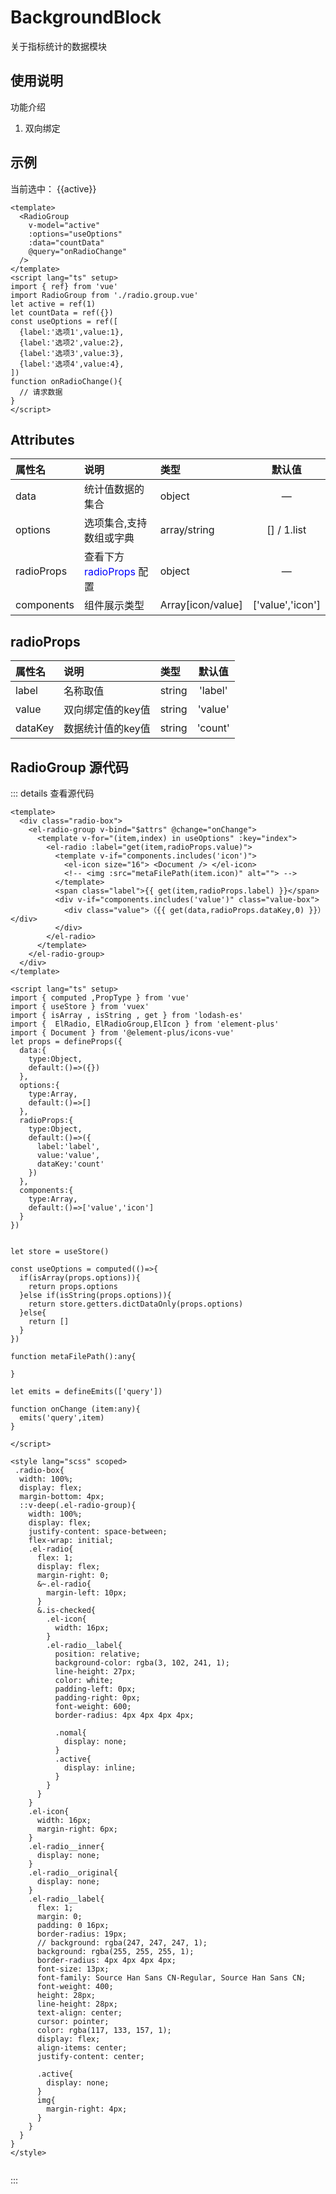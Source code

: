 

<script setup>
import { ref} from 'vue'
import Block1 from '../../src/template/model/block/block-1.vue'

let data = ref([
  
])
</script>
# BackgroundBlock
关于指标统计的数据模块
## 使用说明
功能介绍

1. 双向绑定

## 示例

当前选中： {{active}}

<Block1 />



``` vue
<template>
  <RadioGroup
    v-model="active"
    :options="useOptions"
    :data="countData"
    @query="onRadioChange"
  />
</template>
<script lang="ts" setup>
import { ref} from 'vue'
import RadioGroup from './radio.group.vue'
let active = ref(1)
let countData = ref({})
const useOptions = ref([
  {label:'选项1',value:1},
  {label:'选项2',value:2},
  {label:'选项3',value:3},
  {label:'选项4',value:4},
])
function onRadioChange(){
  // 请求数据
}
</script>
```
## Attributes

| 属性名      | 说明        |  类型         |  默认值       | 
| :---        | :---   |   :---  |:----: |
| data   | 统计值数据的集合        | object      |—  |
| options   | 选项集合,支持数组或字典        | array/string      | []  /  1.list  |
| radioProps   | 查看下方  <span style="color:blue;">radioProps</span>  配置        | object      | —  |
| components   | 组件展示类型   | Array[icon/value]      | ['value','icon']  |

## radioProps

| 属性名      | 说明        |  类型         |  默认值       | 
| :---        | :---   |   :---  |:----: |
| label   | 名称取值       | string   |	'label' |
| value   | 双向绑定值的key值       | string   |	'value' |
| dataKey   | 数据统计值的key值       | string   |	'count' |

## RadioGroup 源代码
::: details 查看源代码

``` vue
<template>
  <div class="radio-box">
    <el-radio-group v-bind="$attrs" @change="onChange">
      <template v-for="(item,index) in useOptions" :key="index">
        <el-radio :label="get(item,radioProps.value)">
          <template v-if="components.includes('icon')">
            <el-icon size="16"> <Document /> </el-icon>
            <!-- <img :src="metaFilePath(item.icon)" alt=""> -->
          </template>
          <span class="label">{{ get(item,radioProps.label) }}</span>
          <div v-if="components.includes('value')" class="value-box">
            <div class="value">（{{ get(data,radioProps.dataKey,0) }}）</div>
          </div>
        </el-radio>
      </template>
    </el-radio-group>
  </div>
</template>

<script lang="ts" setup>
import { computed ,PropType } from 'vue'
import { useStore } from 'vuex'
import { isArray , isString , get } from 'lodash-es'
import {  ElRadio, ElRadioGroup,ElIcon } from 'element-plus'  
import { Document } from '@element-plus/icons-vue'
let props = defineProps({
  data:{
    type:Object,
    default:()=>({})
  },
  options:{
    type:Array,
    default:()=>[]
  },
  radioProps:{
    type:Object,
    default:()=>({
      label:'label',
      value:'value',
      dataKey:'count'
    })
  },
  components:{
    type:Array,
    default:()=>['value','icon']
  }
})


let store = useStore()

const useOptions = computed(()=>{
  if(isArray(props.options)){
    return props.options
  }else if(isString(props.options)){
    return store.getters.dictDataOnly(props.options)
  }else{
    return []
  }
})

function metaFilePath():any{

}

let emits = defineEmits(['query'])

function onChange (item:any){
  emits('query',item)
}

</script>

<style lang="scss" scoped>
 .radio-box{
  width: 100%;
  display: flex;
  margin-bottom: 4px;
  ::v-deep(.el-radio-group){
    width: 100%;
    display: flex;
    justify-content: space-between;
    flex-wrap: initial;
    .el-radio{
      flex: 1;
      display: flex;
      margin-right: 0;
      &~.el-radio{
        margin-left: 10px;
      }
      &.is-checked{
        .el-icon{
          width: 16px;
        }
        .el-radio__label{
          position: relative;
          background-color: rgba(3, 102, 241, 1);
          line-height: 27px;
          color: white;
          padding-left: 0px;
          padding-right: 0px;
          font-weight: 600;
          border-radius: 4px 4px 4px 4px;
   
          .nomal{
            display: none;
          }
          .active{
            display: inline;
          }
        }
      }
    }
    .el-icon{
      width: 16px;
      margin-right: 6px;
    }
    .el-radio__inner{
      display: none;
    }
    .el-radio__original{
      display: none;
    }
    .el-radio__label{
      flex: 1;
      margin: 0;
      padding: 0 16px;
      border-radius: 19px;
      // background: rgba(247, 247, 247, 1);
      background: rgba(255, 255, 255, 1);
      border-radius: 4px 4px 4px 4px;
      font-size: 13px;
      font-family: Source Han Sans CN-Regular, Source Han Sans CN;
      font-weight: 400;
      height: 28px;
      line-height: 28px;
      text-align: center;
      cursor: pointer;
      color: rgba(117, 133, 157, 1);
      display: flex;
      align-items: center;
      justify-content: center;

      .active{
        display: none;
      }
      img{
        margin-right: 4px;
      }
    }
  }
}
</style>


``` 


:::

<style module>
.button {
  color: red;
  font-weight: bold;
}
</style>
